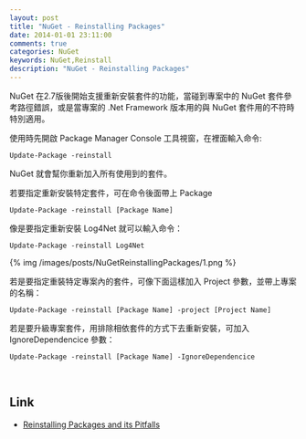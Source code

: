 ```yaml
---
layout: post
title: "NuGet - Reinstalling Packages"
date: 2014-01-01 23:11:00
comments: true
categories: NuGet
keywords: NuGet,Reinstall
description: "NuGet - Reinstalling Packages"
---
```


NuGet 在2.7版後開始支援重新安裝套件的功能，當碰到專案中的 NuGet 套件參考路徑錯誤，或是當專案的 .Net Framework 版本用的與 NuGet 套件用的不符時特別適用。

<!-- More -->

使用時先開啟 Package Manager Console 工具視窗，在裡面輸入命令:

    Update-Package -reinstall


NuGet 就會幫你重新加入所有使用到的套件。

若要指定重新安裝特定套件，可在命令後面帶上 Package

    Update-Package -reinstall [Package Name]


像是要指定重新安裝 Log4Net 就可以輸入命令：

    Update-Package -reinstall Log4Net

{% img /images/posts/NuGetReinstallingPackages/1.png %}

若是要指定重裝特定專案內的套件，可像下面這樣加入 Project 參數，並帶上專案的名稱：

    Update-Package -reinstall [Package Name] -project [Project Name]


若是要升級專案套件，用排除相依套件的方式下去重新安裝，可加入 IgnoreDependencice 參數：  

    Update-Package -reinstall [Package Name] -IgnoreDependencice

<br/>


Link
----
* [Reinstalling Packages and its Pitfalls](http://docs.nuget.org/docs/workflows/reinstalling-packages)
